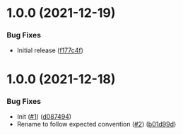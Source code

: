 # 1.0.0 (2021-12-19)


### Bug Fixes

* Initial release ([f177c4f](https://github.com/swarm-io/release-config-javascript-actions/commit/f177c4f619a45d78f2bb569d3d7f375489c4aa2d))

# 1.0.0 (2021-12-18)


### Bug Fixes

* Init ([#1](https://github.com/swarm-io/release-config-javascript-actions/issues/1)) ([d087494](https://github.com/swarm-io/release-config-javascript-actions/commit/d08749429e979da80bb8a625abde0be16336f27f))
* Rename to follow expected convention ([#2](https://github.com/swarm-io/release-config-javascript-actions/issues/2)) ([b01d99d](https://github.com/swarm-io/release-config-javascript-actions/commit/b01d99daaf5f3d79988c5bcb1c4e9a3dc9ffd81e))
